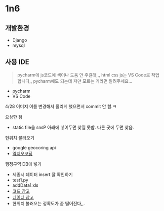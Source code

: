 # 1n6

## 개발환경
- Django
- mysql

## 사용 IDE
> pycharm에 js코드에 색이나 도움 안 주길래,,, html css js는 VS Code로 작업합니다,, pycharm에도 되는데 저만 모르는 거라면 알려주세요...
- pycharm
- VS Code

4/28 이미지 이름 변경해서 올리게 했으면서 commit 안 함.ㅋ

요상한 점
- static file을 snsP 아래에 넣어두면 찾질 못함. 다른 곳에 두면 찾음.

현위치 불러오기
- google geocoring api
- [역지오코딩](https://developers.google.com/maps/documentation/geocoding/overview#ReverseGeocoding)


행정구역 DB에 넣기
- 세종시 데이터 insert 잘 확인하기
- test1.py 
- addData1.xls
- [코드 참고](https://woonizzooni.tistory.com/entry/Python-%EB%8C%80%ED%95%9C%EB%AF%BC%EA%B5%AD-%ED%96%89%EC%A0%95%EB%8F%99-%EB%8D%B0%EC%9D%B4%ED%84%B0-MySQL-DB-%ED%85%8C%EC%9D%B4%EB%B8%94-%EC%83%9D%EC%84%B1-%EC%98%88%EC%8B%9C)
- [데이터 참고](http://kssc.kostat.go.kr/ksscNew_web/kssc/common/CommonBoardList.do?gubun=1&strCategoryNameCode=019&strBbsId=kascrr&categoryMenu=014)
- 현위치 불러오는 정확도가 좀 떨어진다,,.
